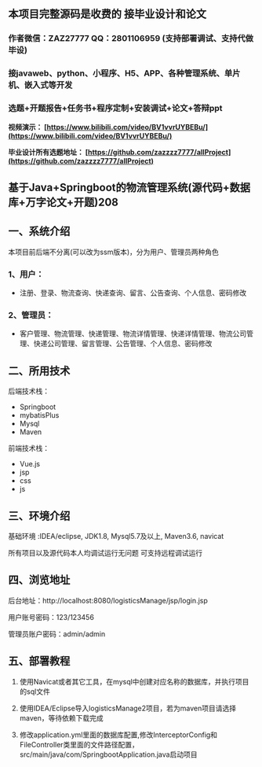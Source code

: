 ## 本项目完整源码是收费的  接毕业设计和论文

### 作者微信：ZAZ27777 QQ：2801106959 (支持部署调试、支持代做毕设)

### 接javaweb、python、小程序、H5、APP、各种管理系统、单片机、嵌入式等开发

### 选题+开题报告+任务书+程序定制+安装调试+论文+答辩ppt

**视频演示：
[https://www.bilibili.com/video/BV1vvrUYBEBu/](https://www.bilibili.com/video/BV1vvrUYBEBu/)**

**毕业设计所有选题地址：
[https://github.com/zazzzz7777/allProject](https://github.com/zazzzz7777/allProject)**

## 基于Java+Springboot的物流管理系统(源代码+数据库+万字论文+开题)208

## 一、系统介绍
本项目前后端不分离(可以改为ssm版本)，分为用户、管理员两种角色
### 1、用户：
- 注册、登录、物流查询、快递查询、留言、公告查询、个人信息、密码修改
### 2、管理员：
- 客户管理、物流管理、快递管理、物流详情管理、快递详情管理、物流公司管理、快递公司管理、留言管理、公告管理、个人信息、密码修改

## 二、所用技术
后端技术栈：
- Springboot
- mybatisPlus
- Mysql
- Maven

前端技术栈：
- Vue.js
- jsp
- css
- js

## 三、环境介绍
基础环境 :IDEA/eclipse, JDK1.8, Mysql5.7及以上, Maven3.6, navicat

所有项目以及源代码本人均调试运行无问题 可支持远程调试运行

## 四、浏览地址

后台地址：http://localhost:8080/logisticsManage/jsp/login.jsp

用户账号密码：123/123456

管理员账户密码：admin/admin


## 五、部署教程
1. 使用Navicat或者其它工具，在mysql中创建对应名称的数据库，并执行项目的sql文件

2. 使用IDEA/Eclipse导入logisticsManage2项目，若为maven项目请选择maven，等待依赖下载完成

3. 修改application.yml里面的数据库配置,修改InterceptorConfig和FileController类里面的文件路径配置，src/main/java/com/SpringbootApplication.java启动项目
